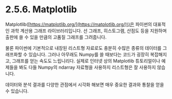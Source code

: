 # 2.5.6.      Matplotlib

  
Matplotlib\([https://matplotlib.org/](https://matplotlib.org/)\)은 파이썬의 대표적인 과학 계산용 그래프 라이브러리입니다. 선 그래프, 히스토그램, 산점도 등을 지원하며 출판에 쓸 수 있을 만큼의 고품질 그래프를 그려줍니다.

물론 파이썬에 기본적으로 내장된 리스트형 자료로도 충분히 수많은 종류의 데이터를 그래프화할 수 있습니다. 그러나 아무래도 Numpy를 쓸 때보다는 코드가 굉장히 복잡해지고, 그래프를 얻는 속도도 느립니리다. 실제로 인터넷 상의 Matplotlib 튜토리얼이나 예제들을 봐도 다들 Numpy의 ndarray 자료형을 사용하지 리스트형은 잘 사용하지 않습니다.

데이터와 분석 결과를 다양한 관점에서 시각화 해보면 매우 중요한 결과와 통찰을 얻을 수 있습니다.

